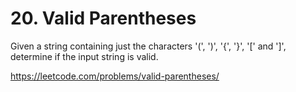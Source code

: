 # 20. Valid Parentheses

Given a string containing just the characters '(', ')', '{', '}', '[' and ']', determine if the input string is valid.

<https://leetcode.com/problems/valid-parentheses/>
